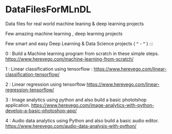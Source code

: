 # DataFilesForMLnDL
Data files for real world machine leaning &amp; deep learning projects

Few amazing machine learning , deep learning projects 



Few smart and easy  Deep Learning & Data Science projects  ( ^ - ^ )  :::  

0 : Build a Machine learning program from scratch in these simple steps.
https://www.herevego.com/machine-learning-from-scratch/

1 : Linear classification using tensorflow : 
https://www.herevego.com/linear-classification-tensorflow/


2 : Linear regression using tensorflow
https://www.herevego.com/linear-regression-tensorflow/


3 : Image analytics using python and also build a basic phototshop application. 
https://www.herevego.com/image-analytics-with-python-develop-a-basic-photoshop-app/


4 : Audio data analytics using Python and also build a basic audio editor. 
https://www.herevego.com/audio-data-analysis-with-python/


